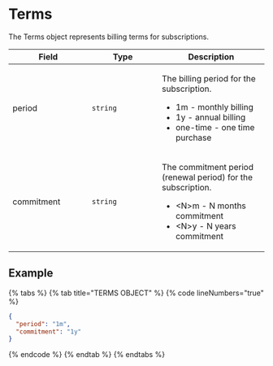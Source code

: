 # Terms

The Terms object represents billing terms for subscriptions.

<table><thead><tr><th width="140">Field</th><th width="122">Type</th><th>Description</th></tr></thead><tbody><tr><td>period</td><td><code>string</code></td><td><p>The billing period for the subscription.</p><ul><li>1m - monthly billing</li><li>1y - annual billing</li><li>one-time - one time purchase</li></ul></td></tr><tr><td>commitment</td><td><code>string</code></td><td><p>The commitment period (renewal period) for the subscription.</p><ul><li>&#x3C;N>m - N months commitment</li><li>&#x3C;N>y - N years commitment</li></ul></td></tr></tbody></table>

## Example

{% tabs %}
{% tab title="TERMS OBJECT" %}
{% code lineNumbers="true" %}
```json
{
  "period": "1m",
  "commitment": "1y"
}
```
{% endcode %}
{% endtab %}
{% endtabs %}
